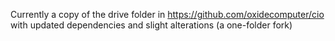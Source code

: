Currently a copy of the drive folder in https://github.com/oxidecomputer/cio with updated dependencies and slight alterations (a one-folder fork)
